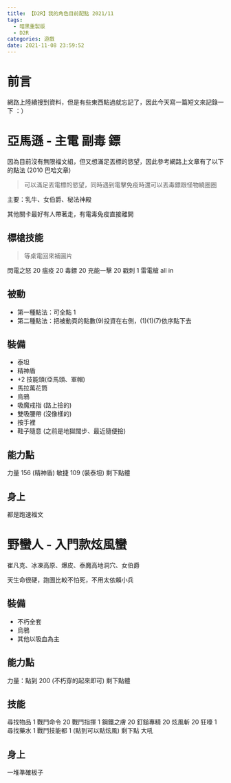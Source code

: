 ```yaml
---
title: 【D2R】我的角色目前配點 2021/11
tags:
  - 暗黑重製版
  - D2R
categories: 遊戲
date: 2021-11-08 23:59:52
---
```



<style>
  section.compact {
    font-size: 150%  
  }
  img[alt~="center"] {
    display: block;
    margin: 0 auto;
  }
</style>

# 前言

網路上陸續搜到資料，但是有些東西點過就忘記了，因此今天寫一篇短文來記錄一下 ：）

<!-- more -->

# 亞馬遜 - 主電 副毒 鏢

因為目前沒有無限福文組，但又想滿足丟標的慾望，因此參考網路上文章有了以下的點法 (2010 巴哈文章)

> 可以滿足丟電標的慾望，同時遇到電擊免疫時還可以丟毒鏢跟怪物繞圈圈

主要：乳牛、女伯爵、秘法神殿

其他關卡最好有人帶著走，有電毒免疫直接離開

## 標槍技能

> 等桌電回來補圖片

閃電之怒 20
瘟疫 20
毒鏢 20
充能一擊 20
戳刺 1
雷電槍 all in

## 被動

- 第一種點法：可全點 1
- 第二種點法：把被動頁的點數(9)投資在右側，(1)(1)(7)依序點下去

## 裝備

- 泰坦
- 精神盾
- +2 技能頭(亞馬頭、軍帽)
- 馬拉萬花筒
- 烏鴉
- 吸魔戒指 (路上撿的)
- 雙吸腰帶 (沒像樣的)
- 按手裡
- 鞋子隨意 (之前是地獄闊步、最近隨便撿)

## 能力點

力量 156 (精神盾)
敏捷 109 (裝泰坦)
剩下點體

## 身上

都是跑速福文

# 野蠻人 - 入門款炫風蠻

崔凡克、冰凍高原、爆皮、泰魔高地洞穴、女伯爵

天生命很硬，跑圖比較不怕死，不用太依賴小兵

## 裝備

- 不朽全套
- 烏鴉
- 其他以吸血為主

## 能力點

力量：點到 200 (不朽穿的起來即可)
剩下點體

## 技能

尋找物品 1
戰鬥命令 20
戰鬥指揮 1
鋼鐵之膚 20
釘鎚專精 20
炫風斬 20
狂嚎 1
尋找藥水 1
戰鬥技能都 1 (點到可以點炫風)
剩下點 大吼

## 身上

一堆準確板子
